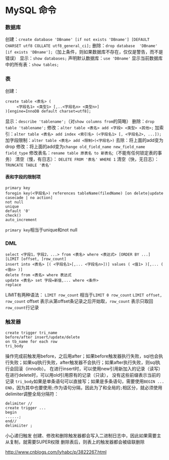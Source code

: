 # MySQL 命令

### 数据库
创建：`create database 'DBname' [if not exists 'DBname'] [DEFAULT CHARSET utf8 COLLATE utf8_general_ci];`
删除：`drop database  'DBname' [if exists 'DBname'];`（加上条件，则如果数据库不存在，仅仅是警告，而不是错误）
显示：`show databases;`
声明默认数据库：`use 'DBname'`
显示当前数据库中的所有表：`show tables;`

### 表
创建：
```
create table <表名> (
     <字段名1> <类型1> [,..<字段名n> <类型n>]
)[engine=InnoDB default charset=utf8];
```
显示：`describe 'tablename';`（对`show columns from`的简略）
删除：`drop table 'tablename';`
修改：`alter table <表名> add <字段> <类型> <其他>;`
加索引：`alter table <表名> add index <索引名> (<字段名1> [, <字段名2>, ...]);`
加字段限制：`alter table <表名> add <限制>(<字段名>)`
去除：将上面的add变为drop
修改：将上面的add变为`change old_field_name new_field_name field_type`
修改表名：`rename table 原表名 to 新表名`;（不能有任何锁定表的事务）
清空（慢，有日志）： `DELETE FROM '表名' WHERE 1`
清空（快，无日志）：`TRUNCATE TABLE '表名'`

#### 表和字段的限制项
```
primary key
foregin key(<字段名>) references tableName(filedName) [on delete|update casecade | no action]
not null
unique
default '0'
check()
auto_increment
```
`primary key`相当于unique和not null

### DML
```
select <字段1，字段2，...> from <表名> where <表达式> [ORDER BY ...] [LIMIT [offset, ]row_count]
insert into <表名> [( <字段名1>[,... <字段名n>])] values ( <值1> )[,... ( <值n> )]
delete from <表名> where 表达式
update <表名> set 字段=新值,... where <条件>
replace
```
LIMIT有两种语法：
`LIMIT row_count` 相当于`LIMIT 0 row_count`
`LIMIT offset, row_count`
offset 表示从第offset条记录之后开始取，`row_count` 表示只取回`row_count`行记录

### 触发器
```
create trigger tri_name
before/after insert/update/delete
on tb_name for each row
tri_body
```
操作完成前触发用before，之后用after；如果before触发器执行失败，sql也会执行失败；如果sql执行失败，after触发器不会执行；如果after执行失败，则sql执行会回滚（innodb）。
在进行insert时，可以使用new引用新加入的记录（读写）
在进行delete时，可以用old引用原有的记录（只读），
没有这些前缀表示当前的记录
`tri_body`如果是单条语句可以直接写；如果是多条语句，需要使用`BEGIN ... END`，因为其中也要使用`;`作为语句分隔，因此为了和全局的`;`相区分，就必须使用delimiter调整全局分隔符：
```
delimiter //
create trigger ...
begin
......;
end//
delimiiter ;
```
小心递归触发
创建、修改和删除触发器都会写入二进制日志中，因此如果需要主从复制，就需要SUPER权限
删除表后，则表上的触发器都会被级联删除

<http://www.cnblogs.com/lyhabc/p/3822267.html>
